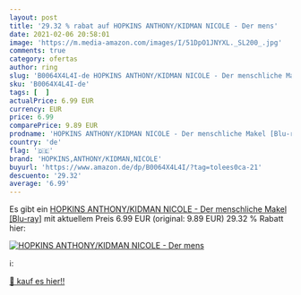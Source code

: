 ```yaml
---
layout: post
title: '29.32 % rabat auf HOPKINS ANTHONY/KIDMAN NICOLE - Der mens'
date: 2021-02-06 20:58:01
image: 'https://m.media-amazon.com/images/I/51DpO1JNYXL._SL200_.jpg'
comments: true
category: ofertas
author: ring
slug: 'B0064X4L4I-de HOPKINS ANTHONY/KIDMAN NICOLE - Der menschliche Makel...'
sku: 'B0064X4L4I-de'
tags: [  ]
actualPrice: 6.99 EUR
currency: EUR
price: 6.99
comparePrice: 9.89 EUR
prodname: 'HOPKINS ANTHONY/KIDMAN NICOLE - Der menschliche Makel [Blu-ray]'
country: 'de'
flag: '🇩🇪'
brand: 'HOPKINS,ANTHONY/KIDMAN,NICOLE'
buyurl: 'https://www.amazon.de/dp/B0064X4L4I/?tag=tolees0ca-21'
descuento: '29.32'
average: '6.99'
---
```


Es gibt ein [HOPKINS ANTHONY/KIDMAN NICOLE - Der menschliche Makel [Blu-ray]](https://www.amazon.de/dp/B0064X4L4I/?tag=tolees0ca-21) mit aktuellem Preis 6.99 EUR (original: 9.89 EUR) 29.32 % Rabatt hier:

[![HOPKINS ANTHONY/KIDMAN NICOLE - Der mens](https://m.media-amazon.com/images/I/51DpO1JNYXL._SL200_.jpg)](https://www.amazon.de/dp/B0064X4L4I/?tag=tolees0ca-21)

ℹ️:


[🛒 kauf es hier!!](https://www.amazon.de/dp/B0064X4L4I/?tag=tolees0ca-21)
